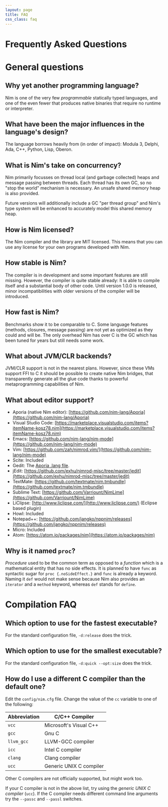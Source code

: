 ```yaml
---
layout: page
title: FAQ
css_class: faq
---
```


<h1 class="text-centered page-title main-heading">Frequently Asked Questions</h1>

# General questions

## Why yet another programming language?

Nim is one of the very few _programmable_ statically typed languages, and one
of the even fewer that produces native binaries that require no runtime or
interpreter.


## What have been the major influences in the language's design?

The language borrows heavily from (in order of impact): Modula 3, Delphi,
Ada, C++, Python, Lisp, Oberon.

## What is Nim's take on concurrency?

Nim primarily focusses on thread local (and garbage collected) heaps and
message passing between threads. Each thread has its own GC, so no
"stop the world" mechanism is necessary. An unsafe shared memory heap is also
provided.

Future versions will additionally include a GC "per thread group"
and Nim's type system will be enhanced to accurately model this shared
memory heap.

## How is Nim licensed?

The Nim compiler and the library are MIT licensed.
This means that you can use any license for your own programs developed with
Nim.

## How stable is Nim?

The compiler is in development and some important features are still missing.
However, the compiler is quite stable already: It is able to compile itself
and a substantial body of other code. Until version 1.0.0 is released,
minor incompatibilities with older versions of the compiler will be introduced.

## How fast is Nim?

Benchmarks show it to be comparable to C. Some language features (methods,
closures, message passing) are not yet as optimized as they could and will be.
The only overhead Nim has over C is the GC which has been tuned
for years but still needs some work.


## What about JVM/CLR backends?

JVM/CLR support is not in the nearest plans. However, since these VMs support FFI to C
it should be possible to create native Nim bridges, that transparently generate all the
glue code thanks to powerful metaprogramming capabilities of Nim.

## What about editor support?


- Aporia (native Nim editor): [https://github.com/nim-lang/Aporia](https://github.com/nim-lang/Aporia)
- Visual Studio Code: [https://marketplace.visualstudio.com/items?itemName-kosz78.nim](https://marketplace.visualstudio.com/items?itemName-kosz78.nim)
- Emacs: [https://github.com/nim-lang/nim-mode](https://github.com/nim-lang/nim-mode)
- Vim: [https://github.com/zah/nimrod.vim/](https://github.com/nim-lang/nim-mode)
- Scite: Included
- Gedit: The [Aporia .lang file](https://github.com/nim-lang/Aporia/blob/master/share/gtksourceview-2.0/language-specs/nim.lang).
- jEdit: [https://github.com/exhu/nimrod-misc/tree/master/jedit](https://github.com/exhu/nimrod-misc/tree/master/jedit)
- TextMate: [https://github.com/textmate/nim.tmbundle](https://github.com/textmate/nim.tmbundle)
- Sublime Text: [https://github.com/Varriount/NimLime](https://github.com/Varriount/NimLime)
- LiClipse: [http://www.liclipse.com/](http://www.liclipse.com/) (Eclipse based plugin)
- Howl: Included
- Notepad++: [https://github.com/jangko/nppnim/releases](https://github.com/jangko/nppnim/releases)
- Micro: Included
- Atom: [https://atom.io/packages/nim](https://atom.io/packages/nim)


## Why is it named ``proc``?

*Procedure* used to be the common term as opposed to a *function* which is a
mathematical entity that has no side effects. It is planned to have ``func``
as syntactic sugar for ``proc {.noSideEffect.}`` and ``func`` is already a
keyword. Naming it ``def`` would not make sense because Nim also provides an
``iterator`` and a ``method`` keyword, whereas ``def`` stands for ``define``.


# Compilation FAQ

## Which option to use for the fastest executable?

For the standard configuration file, ``-d:release`` does the trick.

## Which option to use for the smallest executable?

For the standard configuration file, ``-d:quick --opt:size`` does the trick.

## How do I use a different C compiler than the default one?

Edit the ``config/nim.cfg`` file.
Change the value of the ``cc`` variable to one of the following:

| Abbreviation | C/C++ Compiler                          |
| ---------------- | --------------------------------------------|
|``vcc``           | Microsoft's Visual C++                      |
|``gcc``           | Gnu C                                       |
|``llvm_gcc``      | LLVM-GCC compiler                           |
|``icc``           | Intel C compiler                            |
|``clang``         | Clang compiler                              |
|``ucc``           | Generic UNIX C compiler                     |


Other C compilers are not officially supported, but might work too.

If your C compiler is not in the above list, try using the
*generic UNIX C compiler* (``ucc``). If the C compiler needs
different command line arguments try the ``--passc`` and ``--passl`` switches.

